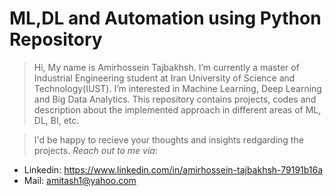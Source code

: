 # ML,DL and Automation using Python Repository
> Hi, My name is Amirhossein Tajbakhsh. I’m currently a master of Industrial Engineering student at Iran University of Science and Technology(IUST). 
I’m interested in Machine Learning, Deep Learning and Big Data Analytics. This repository contains projects, codes and description about the implemented approach in different areas of ML, DL, BI, etc.


>I'd be happy to recieve your thoughts and insights redgarding the projects.
*Reach out to me via:*
* Linkedin: https://www.linkedin.com/in/amirhossein-tajbakhsh-79191b16a
* Mail:     amitash1@yahoo.com

<!---
amitash1/amitash1 is a ✨ special ✨ repository because its `README.md` (this file) appears on your GitHub profile.
You can click the Preview link to take a look at your changes.
--->

